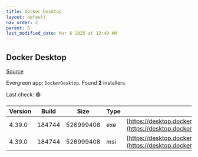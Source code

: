 ```yaml
---
title: Docker Desktop
layout: default
nav_order: 2
parent: D
last_modified_date: Mar 6 2025 at 12:40 AM
---
```


## Docker Desktop

[Source](https://www.docker.com/products/docker-desktop/)

Evergreen app: `DockerDesktop`. Found **2** installers.

Last check: 🟢

| Version | Build  | Size      | Type | URI                                                                                                                                                                    |
| ------- | ------ | --------- | ---- | ---------------------------------------------------------------------------------------------------------------------------------------------------------------------- |
| 4.39.0  | 184744 | 526999408 | exe  | [https://desktop.docker.com/win/main/amd64/184744/Docker%20Desktop%20Installer.exe](https://desktop.docker.com/win/main/amd64/184744/Docker%20Desktop%20Installer.exe) |
| 4.39.0  | 184744 | 526999408 | msi  | [https://desktop.docker.com/win/main/amd64/184744/DockerDesktop.msi](https://desktop.docker.com/win/main/amd64/184744/DockerDesktop.msi)                               |
